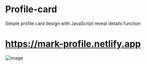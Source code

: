 # Profile-card
Simple profile card design with JavaScript reveal details function
# https://mark-profile.netlify.app
![image](https://user-images.githubusercontent.com/81018331/182706026-8f70c8c2-eed8-46b0-9e80-0a9359df197a.png)
